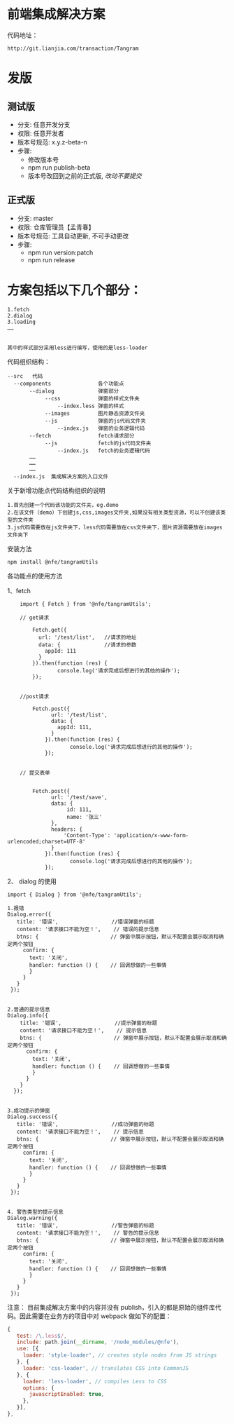 # 前端集成解决方案

代码地址：

    http://git.lianjia.com/transaction/Tangram

# 发版

## 测试版

-   分支: 任意开发分支
-   权限: 任意开发者
-   版本号规范: x.y.z-beta-n
-   步骤:
    -   修改版本号
    -   npm run publish-beta
    -   版本号改回到之前的正式版, _改动不要提交_

## 正式版

-   分支: master
-   权限: 仓库管理员【孟青春】
-   版本号规范: 工具自动更新, 不可手动更改
-   步骤:
    -   npm run version:patch
    -   npm run release

# 方案包括以下几个部分：

    1.fetch
    2.dialog
    3.loading
    ……


    其中的样式部分采用less进行编写，使用的是less-loader

代码组织结构：

    --src   代码
      --components               各个功能点
           --dialog              弹窗部分
                --css            弹窗的样式文件夹
                    --index.less 弹窗的样式
                --images         图片静态资源文件夹
                --js             弹窗的js代码文件夹
                    --index.js   弹窗的业务逻辑代码
           --fetch               fetch请求部分
                --js             fetch的js代码文件夹
                    --index.js   fetch的业务逻辑代码
           ……
           ……
           ……
      --index.js  集成解决方案的入口文件

关于新增功能点代码结构组织的说明

    1.首先创建一个代码该功能的文件夹，eg.demo
    2.在该文件（demo）下创建js,css,images文件夹,如果没有相关类型资源，可以不创建该类型的文件夹
    3.js代码需要放在js文件夹下，less代码需要放在css文件夹下，图片资源需要放在images文件夹下

安装方法

    npm install @nfe/tangramUtils

各功能点的使用方法

1、fetch

        import { Fetch } from '@nfe/tangramUtils';

        // get请求

            Fetch.get({
              url: '/test/list',   //请求的地址
              data: {              //请求的参数
                appId: 111
              }
            }).then(function (res) {
                    console.log('请求完成后想进行的其他的操作');
            });


        //post请求

            Fetch.post({
                  url: '/test/list',
                  data: {
                    appId: 111,
                  }
                }).then(function (res) {
                        console.log('请求完成后想进行的其他的操作');
                });


        // 提交表单


            Fetch.post({
                  url: '/test/save',
                  data: {
                       id: 111,
                       name: '张三'
                  },
                  headers: {
                      'Content-Type': 'application/x-www-form-urlencoded;charset=UTF-8'
                  }
                }).then(function (res) {
                        console.log('请求完成后想进行的其他的操作');
                });

2、 dialog 的使用

    import { Dialog } from '@nfe/tangramUtils';

    1.报错
    Dialog.error({
       title: '错误',                 //错误弹窗的标题
       content: '请求接口不能为空！',    // 错误的提示信息
       btns: {                       // 弹窗中展示按钮，默认不配置会展示取消和确定两个按钮
         confirm: {
           text: '关闭',
           handler: function () {    // 回调想做的一些事情
           }
         }
       }
     });


    2.普通的提示信息
    Dialog.info({
        title: '错误',                 //提示弹窗的标题
        content: '请求接口不能为空！',    // 提示信息
        btns: {                       // 弹窗中展示按钮，默认不配置会展示取消和确定两个按钮
          confirm: {
            text: '关闭',
            handler: function () {    // 回调想做的一些事情
            }
          }
        }
      });


    3.成功提示的弹窗
    Dialog.success({
       title: '错误',                 //成功弹窗的标题
       content: '请求接口不能为空！',    // 提示信息
       btns: {                       // 弹窗中展示按钮，默认不配置会展示取消和确定两个按钮
         confirm: {
           text: '关闭',
           handler: function () {    // 回调想做的一些事情
           }
         }
       }
     });


    4. 警告类型的提示信息
    Dialog.warning({
       title: '错误',                 //警告弹窗的标题
       content: '请求接口不能为空！',    // 警告的提示信息
       btns: {                       // 弹窗中展示按钮，默认不配置会展示取消和确定两个按钮
         confirm: {
           text: '关闭',
           handler: function () {    // 回调想做的一些事情
           }
         }
       }
     });

注意： 目前集成解决方案中的内容并没有 publish，引入的都是原始的组件库代码。因此需要在业务方的项目中对 webpack 做如下的配置：

```js
{
   test: /\.less$/,
   include: path.join(__dirname, '/node_modules/@nfe'),
   use: [{
     loader: 'style-loader', // creates style nodes from JS strings
   }, {
     loader: 'css-loader', // translates CSS into CommonJS
   }, {
     loader: 'less-loader', // compiles Less to CSS
     options: {
       javascriptEnabled: true,
     },
   }],
},
```
